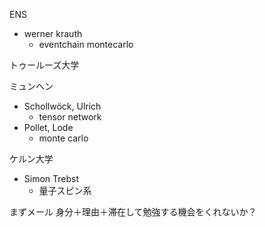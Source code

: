ENS
- werner krauth
  - eventchain montecarlo 

トゥールーズ大学

ミュンヘン
- Schollwöck, Ulrich
  - tensor network
- Pollet, Lode
  - monte carlo


ケルン大学
- Simon Trebst
  - 量子スピン系


まずメール
身分＋理由＋滞在して勉強する機会をくれないか？





